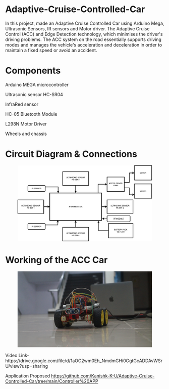 # Adaptive-Cruise-Controlled-Car
In this project, made an Adaptive Cruise Controlled Car using Arduino Mega, Ultrasonic Sensors, IR sensors and Motor driver. The Adaptive Cruise Control (ACC) and Edge Detection technology, which minimises the driver's driving problems. The ACC system on the road essentially supports driving modes and manages the vehicle's acceleration and deceleration in order to maintain a fixed speed or avoid an accident. 

# Components

Arduino MEGA microcontroller

Ultrasonic sensor HC-SR04

InfraRed sensor

HC-05 Bluetooth Module

L298N Motor Driver

Wheels and chassis


# Circuit Diagram & Connections

<p >
  <div align="center" >
 <img width="426.67" height="240" src="https://github.com/Kanishk-K-U/Adaptive-Cruise-Controlled-Car/blob/main/circuit.png">
    </div>
</p>

# Working of the ACC Car
<p >
  <div align="center" >
 <img width="426.67" height="240" src="https://github.com/Kanishk-K-U/Adaptive-Cruise-Controlled-Car/blob/main/1.JPG">
    </div>
</p>
Video Link- https://drive.google.com/file/d/1aOC2wm0Eh_NmdmGHi0GgtGcADDAvWSrU/view?usp=sharing


Application Proposed https://github.com/Kanishk-K-U/Adaptive-Cruise-Controlled-Car/tree/main/Controller%20APP
